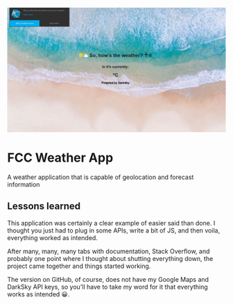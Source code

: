 ![WeatherApp](weather_app.png)
# FCC Weather App
A weather application that is capable of geolocation and forecast information

## Lessons learned

This application was certainly a clear example of easier said than done. I thought you just had to plug in some APIs, write a bit of JS, and then voila, everything worked as intended.

After many, many, many tabs with documentation, Stack Overflow, and probably one point where I thought about shutting everything down, the project came together and things started working.

The version on GitHub, of course, does not have my Google Maps and DarkSky API keys, so you'll have to take my word for it that everything works as intended 😀.
